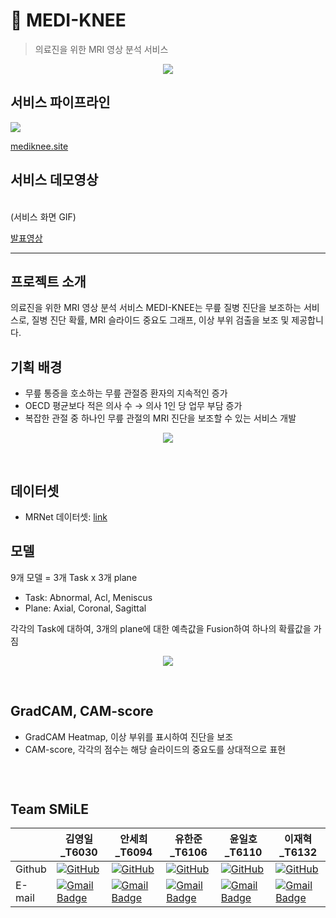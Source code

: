 # 🩻 MEDI-KNEE
> 의료진을 위한 MRI 영상 분석 서비스  

<p align = "center"> <img src= "https://github.com/boostcampaitech6/level2-3-cv-finalproject-cv-13/assets/49268298/3abc596a-d15d-4990-8cc5-2e3e3634dc96"><p/>

## 서비스 파이프라인

<img src="https://github.com/boostcampaitech6/level2-3-cv-finalproject-cv-13/assets/78347296/5635bcd8-b7a0-40c0-8ca8-cfcc19cd0837">

[mediknee.site](http://mediknee.site)

## 서비스 데모영상
<br>
(서비스 화면 GIF)
<br>

[발표영상](발표영상링크)

<hr>

## 프로젝트 소개
의료진을 위한 MRI 영상 분석 서비스 MEDI-KNEE는 무릎 질병 진단을 보조하는 서비스로, 질병 진단 확률, MRI 슬라이드 중요도 그래프, 이상 부위 검출을 보조 및 제공합니다.
<br>



## 기획 배경
- 무릎 통증을 호소하는 무릎 관절증 환자의 지속적인 증가
- OECD 평균보다 적은 의사 수 → 의사 1인 당 업무 부담 증가
- 복잡한 관절 중 하나인 무릎 관절의 MRI 진단을 보조할 수 있는 서비스 개발  
<p align = "center"> <img src="https://github.com/boostcampaitech6/level2-3-cv-finalproject-cv-13/assets/49268298/4a3629cd-c4be-4927-a674-c1a993d4c628"> <p/>
<br>

## 데이터셋
- MRNet 데이터셋: [link](https://stanfordmlgroup.github.io/competitions/mrnet/)

## 모델

9개 모델 = 3개 Task x 3개 plane

- Task: Abnormal, Acl, Meniscus
- Plane: Axial, Coronal, Sagittal

각각의 Task에 대하여, 3개의 plane에 대한 예측값을 Fusion하여 하나의 확률값을 가짐
<p align = "center"> <img src="https://github.com/boostcampaitech6/level2-3-cv-finalproject-cv-13/assets/49268298/522ec459-9217-4093-aa58-21b4940ccf3c"> <p/>

<br>

## GradCAM, CAM-score

- GradCAM Heatmap, 이상 부위를 표시하여 진단을 보조
- CAM-score, 각각의 점수는 해당 슬라이드의 중요도를 상대적으로 표현
<p align = "center"> <img src=""> <p/>
<br>

## Team SMiLE

|    | 김영일_T6030 | 안세희_T6094 | 유한준_T6106 | 윤일호_T6110 | 이재혁_T6132 |
|---|        ---        |        ---        |        ---        |          ---      |        ---        |
|Github|[![GitHub](https://img.shields.io/badge/github-%23121011.svg?style=for-the-badge&logo=github&logoColor=white)](https://github.com/patrashu)|[![GitHub](https://img.shields.io/badge/github-%23121011.svg?style=for-the-badge&logo=github&logoColor=white)](https://github.com/seheeAn)|[![GitHub](https://img.shields.io/badge/github-%23121011.svg?style=for-the-badge&logo=github&logoColor=white)](https://github.com/lukehanjun)|[![GitHub](https://img.shields.io/badge/github-%23121011.svg?style=for-the-badge&logo=github&logoColor=white)](https://github.com/yuniroro)|[![GitHub](https://img.shields.io/badge/github-%23121011.svg?style=for-the-badge&logo=github&logoColor=white)](https://github.com/NewP1)|
|E-mail|[![Gmail Badge](https://img.shields.io/badge/Gmail-d14836?style=flat-square&logo=Gmail&logoColor=white&link=qhdrmfdl123@gmail.com)](mailto:qhdrmfdl123@gmail.com)|[![Gmail Badge](https://img.shields.io/badge/Gmail-d14836?style=flat-square&logo=Gmail&logoColor=white&link=imash0525@gmail.com)](mailto:imash0525@gmail.com)|[![Gmail Badge](https://img.shields.io/badge/Gmail-d14836?style=flat-square&logo=Gmail&logoColor=white&link=lukehanjun@gmail.com)](mailto:lukehanjun@gmail.com)|[![Gmail Badge](https://img.shields.io/badge/Gmail-d14836?style=flat-square&logo=Gmail&logoColor=white&link=ilho7159@gmail.com)](mailto:ilho7159@gmail.com)|[![Gmail Badge](https://img.shields.io/badge/Gmail-d14836?style=flat-square&logo=Gmail&logoColor=white&link=jaehyuk712@gmail.com)](mailto:jaehyuk712@gmail.com)|